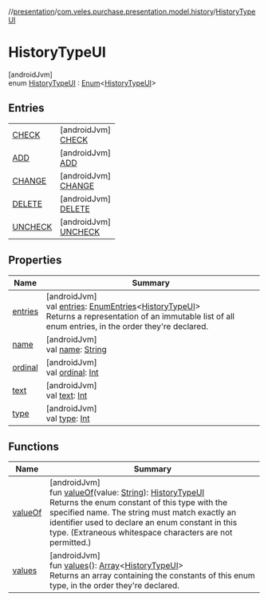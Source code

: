 //[presentation](../../../index.md)/[com.veles.purchase.presentation.model.history](../index.md)/[HistoryTypeUI](index.md)

# HistoryTypeUI

[androidJvm]\
enum [HistoryTypeUI](index.md) : [Enum](https://kotlinlang.org/api/latest/jvm/stdlib/kotlin/-enum/index.html)&lt;[HistoryTypeUI](index.md)&gt;

## Entries

| | |
|---|---|
| [CHECK](-c-h-e-c-k/index.md) | [androidJvm]<br>[CHECK](-c-h-e-c-k/index.md) |
| [ADD](-a-d-d/index.md) | [androidJvm]<br>[ADD](-a-d-d/index.md) |
| [CHANGE](-c-h-a-n-g-e/index.md) | [androidJvm]<br>[CHANGE](-c-h-a-n-g-e/index.md) |
| [DELETE](-d-e-l-e-t-e/index.md) | [androidJvm]<br>[DELETE](-d-e-l-e-t-e/index.md) |
| [UNCHECK](-u-n-c-h-e-c-k/index.md) | [androidJvm]<br>[UNCHECK](-u-n-c-h-e-c-k/index.md) |

## Properties

| Name | Summary |
|---|---|
| [entries](entries.md) | [androidJvm]<br>val [entries](entries.md): [EnumEntries](https://kotlinlang.org/api/latest/jvm/stdlib/kotlin.enums/-enum-entries/index.html)&lt;[HistoryTypeUI](index.md)&gt;<br>Returns a representation of an immutable list of all enum entries, in the order they're declared. |
| [name](../../com.veles.purchase.presentation.presentation.mvvm.pip/-video-control/-s-w-i-t-c-h/index.md#-372974862%2FProperties%2F-646359276) | [androidJvm]<br>val [name](../../com.veles.purchase.presentation.presentation.mvvm.pip/-video-control/-s-w-i-t-c-h/index.md#-372974862%2FProperties%2F-646359276): [String](https://kotlinlang.org/api/latest/jvm/stdlib/kotlin/-string/index.html) |
| [ordinal](../../com.veles.purchase.presentation.presentation.mvvm.pip/-video-control/-s-w-i-t-c-h/index.md#-739389684%2FProperties%2F-646359276) | [androidJvm]<br>val [ordinal](../../com.veles.purchase.presentation.presentation.mvvm.pip/-video-control/-s-w-i-t-c-h/index.md#-739389684%2FProperties%2F-646359276): [Int](https://kotlinlang.org/api/latest/jvm/stdlib/kotlin/-int/index.html) |
| [text](text.md) | [androidJvm]<br>val [text](text.md): [Int](https://kotlinlang.org/api/latest/jvm/stdlib/kotlin/-int/index.html) |
| [type](type.md) | [androidJvm]<br>val [type](type.md): [Int](https://kotlinlang.org/api/latest/jvm/stdlib/kotlin/-int/index.html) |

## Functions

| Name | Summary |
|---|---|
| [valueOf](value-of.md) | [androidJvm]<br>fun [valueOf](value-of.md)(value: [String](https://kotlinlang.org/api/latest/jvm/stdlib/kotlin/-string/index.html)): [HistoryTypeUI](index.md)<br>Returns the enum constant of this type with the specified name. The string must match exactly an identifier used to declare an enum constant in this type. (Extraneous whitespace characters are not permitted.) |
| [values](values.md) | [androidJvm]<br>fun [values](values.md)(): [Array](https://kotlinlang.org/api/latest/jvm/stdlib/kotlin/-array/index.html)&lt;[HistoryTypeUI](index.md)&gt;<br>Returns an array containing the constants of this enum type, in the order they're declared. |
